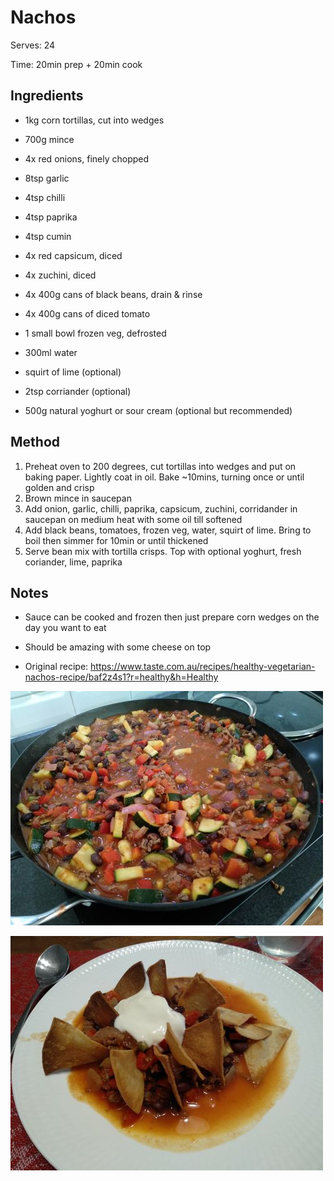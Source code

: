 # Nachos

Serves: 24

Time: 20min prep + 20min cook

## Ingredients

* 1kg corn tortillas, cut into wedges

* 700g mince

* 4x red onions, finely chopped
* 8tsp garlic
* 4tsp chilli
* 4tsp paprika
* 4tsp cumin
* 4x red capsicum, diced
* 4x zuchini, diced
* 4x 400g cans of black beans, drain & rinse
* 4x 400g cans of diced tomato
* 1 small bowl frozen veg, defrosted
* 300ml water
* squirt of lime (optional)
* 2tsp corriander (optional)
* 500g natural yoghurt or sour cream (optional but recommended)

## Method

1. Preheat oven to 200 degrees, cut tortillas into wedges and put on baking paper. Lightly coat in oil. Bake ~10mins, turning once or until golden and crisp
2. Brown mince in saucepan
3. Add onion, garlic, chilli, paprika, capsicum, zuchini, corridander in saucepan on medium heat with some oil till softened
4. Add black beans, tomatoes, frozen veg, water, squirt of lime. Bring to boil then simmer for 10min or until thickened
5. Serve bean mix with tortilla crisps. Top with optional yoghurt, fresh coriander, lime, paprika

## Notes

* Sauce can be cooked and frozen then just prepare corn wedges on the day you want to eat

* Should be amazing with some cheese on top

* Original recipe: https://www.taste.com.au/recipes/healthy-vegetarian-nachos-recipe/baf2z4s1?r=healthy&h=Healthy

![](./img/nachos-1.jpg)

![](./img/nachos-2.jpg)